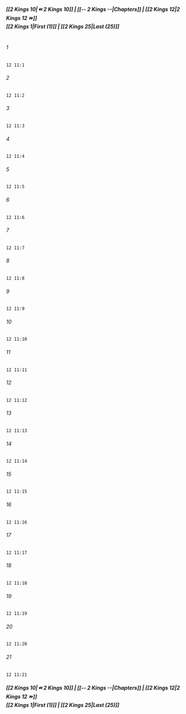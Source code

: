 
##### **[[2 Kings 10|⏪ 2 Kings 10]] | [[-- 2 Kings --|Chapters]] | [[2 Kings 12|2 Kings 12 ⏩]]**<br>**[[2 Kings 1|First (1)]] | [[2 Kings 25|Last (25)]]**<br><br>

###### 1
``` verse
12 11:1
```
###### 2
``` verse
12 11:2
```
###### 3
``` verse
12 11:3
```
###### 4
``` verse
12 11:4
```
###### 5
``` verse
12 11:5
```
###### 6
``` verse
12 11:6
```
###### 7
``` verse
12 11:7
```
###### 8
``` verse
12 11:8
```
###### 9
``` verse
12 11:9
```
###### 10
``` verse
12 11:10
```
###### 11
``` verse
12 11:11
```
###### 12
``` verse
12 11:12
```
###### 13
``` verse
12 11:13
```
###### 14
``` verse
12 11:14
```
###### 15
``` verse
12 11:15
```
###### 16
``` verse
12 11:16
```
###### 17
``` verse
12 11:17
```
###### 18
``` verse
12 11:18
```
###### 19
``` verse
12 11:19
```
###### 20
``` verse
12 11:20
```
###### 21
``` verse
12 11:21
```

##### **[[2 Kings 10|⏪ 2 Kings 10]] | [[-- 2 Kings --|Chapters]] | [[2 Kings 12|2 Kings 12 ⏩]]**<br>**[[2 Kings 1|First (1)]] | [[2 Kings 25|Last (25)]]**
